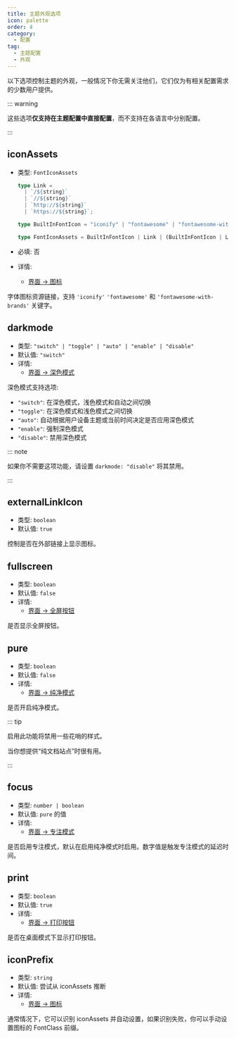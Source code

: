 ```yaml
---
title: 主题外观选项
icon: palette
order: 4
category:
  - 配置
tag:
  - 主题配置
  - 外观
---
```


以下选项控制主题的外观，一般情况下你无需关注他们，它们仅为有相关配置需求的少数用户提供。

<!-- more -->

::: warning

这些选项**仅支持在主题配置中直接配置**，而不支持在各语言中分别配置。

:::

## iconAssets <Badge text="仅限 Root" type="warning" />

- 类型: `FontIconAssets`

  ```ts
  type Link =
    | `/${string}`
    | `//${string}`
    | `http://${string}`
    | `https://${string}`;

  type BuiltInFontIcon = "iconify" | "fontawesome" | "fontawesome-with-brands";

  type FontIconAssets = BuiltInFontIcon | Link | (BuiltInFontIcon | Link)[];
  ```

- 必填: 否
- 详情:
  - [界面 → 图标](../../guide/interface/icon.md)

字体图标资源链接，支持 `'iconify'` `'fontawesome'` 和 `'fontawesome-with-brands'` 关键字。

## darkmode <Badge text="默认启用" /> <Badge text="仅限 Root" type="warning" />

- 类型: `"switch" | "toggle" | "auto" | "enable" | "disable"`
- 默认值: `"switch"`
- 详情:
  - [界面 → 深色模式](../../guide/interface/darkmode.md)

深色模式支持选项:

- `"switch"`: 在深色模式，浅色模式和自动之间切换
- `"toggle"`: 在深色模式和浅色模式之间切换
- `"auto"`: 自动根据用户设备主题或当前时间决定是否应用深色模式
- `"enable"`: 强制深色模式
- `"disable"`: 禁用深色模式

::: note

如果你不需要这项功能，请设置 `darkmode: "disable"` 将其禁用。

:::

## externalLinkIcon <Badge text="默认启用" />

- 类型: `boolean`
- 默认值: `true`

控制是否在外部链接上显示图标。

## fullscreen

- 类型: `boolean`
- 默认值: `false`
- 详情:
  - [界面 → 全屏按钮](../../guide/interface/others.md#全屏按钮)

是否显示全屏按钮。

## pure <Badge text="仅限 Root" type="warning" />

- 类型: `boolean`
- 默认值: `false`
- 详情:
  - [界面 → 纯净模式](../../guide/interface/others.md#纯净模式)

是否开启纯净模式。

::: tip

启用此功能将禁用一些花哨的样式。

当你想提供“纯文档站点”时很有用。

:::

## focus <Badge text="仅限 Root" type="warning" />

- 类型: `number | boolean`
- 默认值: `pure` 的值
- 详情:
  - [界面 → 专注模式](../../guide/interface/others.md#专注模式)

是否启用专注模式，默认在启用纯净模式时启用。数字值是触发专注模式的延迟时间。

## print <Badge text="仅限 Root" type="warning" />

- 类型: `boolean`
- 默认值: `true`
- 详情:
  - [界面 → 打印按钮](../../guide/interface/others.md#打印按钮)

是否在桌面模式下显示打印按钮。

## iconPrefix <Badge text="仅限 Root" type="warning" />

- 类型: `string`
- 默认值: 尝试从 iconAssets 推断
- 详情:
  - [界面 → 图标](../../guide/interface/icon.md)

通常情况下，它可以识别 iconAssets 并自动设置，如果识别失败，你可以手动设置图标的 FontClass 前缀。
